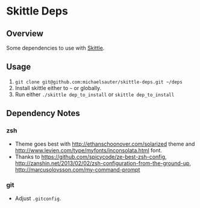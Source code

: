 # Skittle Deps

## Overview
Some dependencies to use with [Skittle](https://github.com/d11wtq/skittle).

## Usage

1. `git clone git@github.com:michaelsauter/skittle-deps.git ~/deps`
2. Install skittle either to `~` or globally.
3. Run either `./skittle dep_to_install` or `skittle dep_to_install`

## Dependency Notes

### zsh
* Theme goes best with http://ethanschoonover.com/solarized theme and http://www.levien.com/type/myfonts/inconsolata.html font.
* Thanks to https://github.com/spicycode/ze-best-zsh-config, http://zanshin.net/2013/02/02/zsh-configuration-from-the-ground-up, http://marcusolovsson.com/my-command-prompt

### git
* Adjust `.gitconfig`.
